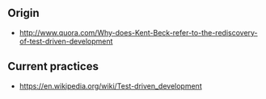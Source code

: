 ## Origin

* http://www.quora.com/Why-does-Kent-Beck-refer-to-the-rediscovery-of-test-driven-development

## Current practices

* https://en.wikipedia.org/wiki/Test-driven_development
